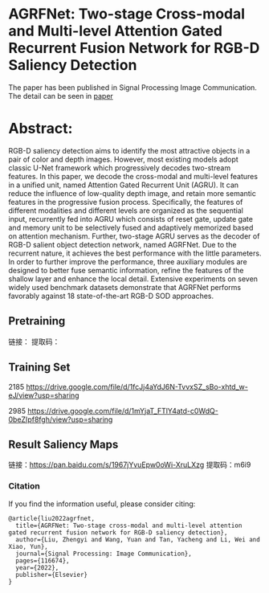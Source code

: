 # AGRFNet: Two-stage Cross-modal and Multi-level Attention Gated Recurrent Fusion Network for RGB-D Saliency Detection
The paper has been published in Signal Processing Image Communication.
The detail can be seen in [paper](https://github.com/liuzywen/AGRFNet/blob/main/AGRFNet.pdf)


# Abstract: 
RGB-D saliency detection aims to identify the most attractive objects in a pair of color and depth images. However, most existing models adopt classic U-Net framework which progressively decodes two-stream features. In this paper, we decode the cross-modal and multi-level features in a unified unit, named Attention
Gated Recurrent Unit (AGRU). It can reduce the influence of low-quality depth image, and retain more semantic features in the progressive fusion process. Specifically, the features of different modalities and different levels are organized as the sequential input, recurrently fed into AGRU which consists of reset gate, update gate and memory unit to be selectively fused and adaptively memorized based on attention mechanism. Further, two-stage AGRU serves as the decoder of RGB-D salient object detection network, named AGRFNet. Due to the recurrent nature, it achieves the best performance with the little parameters. In order to further improve the performance, three auxiliary modules are designed to better fuse semantic information, refine the features of the shallow layer and enhance the local detail. Extensive experiments on seven widely used benchmark datasets demonstrate that AGRFNet performs favorably against 18 state-of-the-art RGB-D SOD approaches.

## Pretraining 

链接：
提取码：



## Training Set
2185
https://drive.google.com/file/d/1fcJj4aYdJ6N-TvvxSZ_sBo-xhtd_w-eJ/view?usp=sharing


2985
https://drive.google.com/file/d/1mYjaT_FTlY4atd-c0WdQ-0beZIpf8fgh/view?usp=sharing

##  Result Saliency Maps
链接：https://pan.baidu.com/s/1967jYvuEpw0oWi-XruLXzg 
提取码：m6i9 




### Citation

If you find the information useful, please consider citing:

```
@article{liu2022agrfnet,
  title={AGRFNet: Two-stage cross-modal and multi-level attention gated recurrent fusion network for RGB-D saliency detection},
  author={Liu, Zhengyi and Wang, Yuan and Tan, Yacheng and Li, Wei and Xiao, Yun},
  journal={Signal Processing: Image Communication},
  pages={116674},
  year={2022},
  publisher={Elsevier}
}
```
